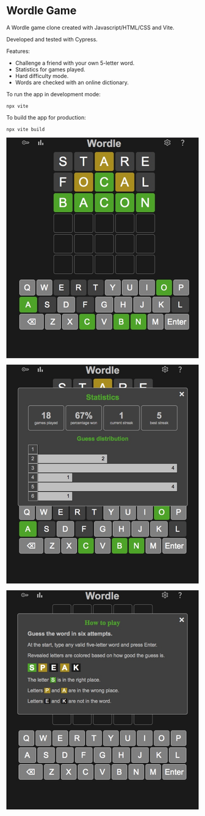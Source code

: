 # Wordle Game

A Wordle game clone created with Javascript/HTML/CSS and Vite.

Developed and tested with Cypress.

Features:

- Challenge a friend with your own 5-letter word.
- Statistics for games played.
- Hard difficulty mode.
- Words are checked with an online dictionary.

To run the app in development mode:

```
npx vite
```

To build the app for production:

```
npx vite build
```

![](./screenshots/wordle_01.jpeg)

![](./screenshots/wordle_02.jpeg)

![](./screenshots/wordle_03.jpeg)
